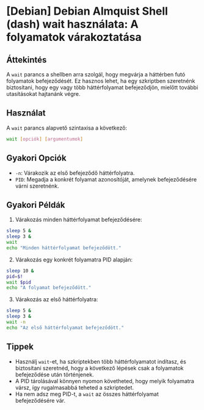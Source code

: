 # [Debian] Debian Almquist Shell (dash) wait használata: A folyamatok várakoztatása

## Áttekintés
A `wait` parancs a shellben arra szolgál, hogy megvárja a háttérben futó folyamatok befejeződését. Ez hasznos lehet, ha egy szkriptben szeretnénk biztosítani, hogy egy vagy több háttérfolyamat befejeződjön, mielőtt további utasításokat hajtanánk végre.

## Használat
A `wait` parancs alapvető szintaxisa a következő:

```bash
wait [opciók] [argumentumok]
```

## Gyakori Opciók
- `-n`: Várakozik az első befejeződő háttérfolyatra.
- `PID`: Megadja a konkrét folyamat azonosítóját, amelynek befejeződésére várni szeretnénk.

## Gyakori Példák
1. Várakozás minden háttérfolyamat befejeződésére:

```bash
sleep 5 &
sleep 3 &
wait
echo "Minden háttérfolyamat befejeződött."
```

2. Várakozás egy konkrét folyamatra PID alapján:

```bash
sleep 10 &
pid=$!
wait $pid
echo "A folyamat befejeződött."
```

3. Várakozás az első háttérfolyatra:

```bash
sleep 5 &
sleep 3 &
wait -n
echo "Az első háttérfolyamat befejeződött."
```

## Tippek
- Használj `wait`-et, ha szkriptekben több háttérfolyamatot indítasz, és biztosítani szeretnéd, hogy a következő lépések csak a folyamatok befejeződése után történjenek.
- A PID tárolásával könnyen nyomon követheted, hogy melyik folyamatra vársz, így rugalmasabbá teheted a szkriptedet.
- Ha nem adsz meg PID-t, a `wait` az összes háttérfolyamat befejeződésére vár.